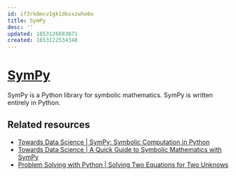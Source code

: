 ```yaml
---
id: if3rk8mcv1gk1dksxzwho6o
title: SymPy
desc: ''
updated: 1653126083871
created: 1653122534348
---
```

# [SymPy](https://www.sympy.org/en/index.html)

SymPy is a Python library for symbolic mathematics. SymPy is written entirely in Python.

## Related resources

- [Towards Data Science | SymPy: Symbolic Computation in Python](https://towardsdatascience.com/sympy-symbolic-computation-in-python-f05f1413adb8)
- [Towards Data Science | A Quick Guide to Symbolic Mathematics with SymPy](https://towardsdatascience.com/a-quick-guide-to-symbolic-mathematics-with-sympy-e88d49406c8b)
- [Problem Solving with Python | Solving Two Equations for Two Unknows](https://problemsolvingwithpython.com/10-Symbolic-Math/10.07-Solving-Two-Equations-for-Two-Unknowns/)
